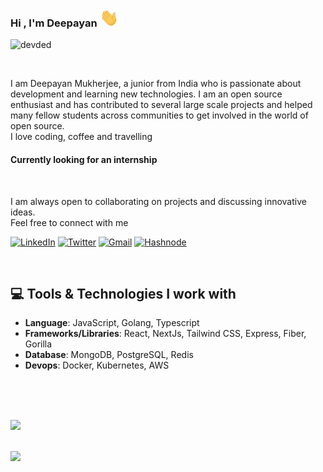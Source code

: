 ### Hi , I'm Deepayan <img src="https://raw.githubusercontent.com/ABSphreak/ABSphreak/master/gifs/Hi.gif" width="30"></h2>
<p align="left"> <img src="https://komarev.com/ghpvc/?username=Ciggzy1312" alt="devded" /></p>

<br>

I am Deepayan Mukherjee, a junior from India who is passionate about development and learning new technologies. I am an open source enthusiast and has contributed to several large scale projects and helped many fellow students across communities to get involved in the world of open source. 
<br>
I love coding, coffee and travelling

#### Currently looking for an internship

<br>

I am always open to collaborating on projects and discussing innovative ideas.
<br>
Feel free to connect with me 
<br>

[![LinkedIn](https://img.shields.io/badge/linkedin-%230077B5.svg?style=for-the-badge&logo=linkedin&logoColor=white)](https://www.linkedin.com/in/deepayan-mukherjee-a7ba821ab/)
[![Twitter](https://img.shields.io/badge/-twitter_-%231DA1F2.svg?style=for-the-badge&logo=Twitter&logoColor=white)](https://twitter.com/Ciggzy_)
[![Gmail](https://img.shields.io/badge/-gmail-D14836?style=for-the-badge&logo=gmail&logoColor=white)](mailto:deepayanmukherjee1312@gmail.com)
[![Hashnode](https://img.shields.io/badge/hashnode-2962FF?style=for-the-badge&logo=hashnode&logoColor=white)](https://hashnode.com/@Ciggzy)

<br>

## :computer: Tools & Technologies I work with
* **Language**: JavaScript, Golang, Typescript
* **Frameworks/Libraries**: React, NextJs, Tailwind CSS, Express, Fiber, Gorilla
* **Database**: MongoDB, PostgreSQL, Redis
* **Devops**: Docker, Kubernetes, AWS


<br>
<br>
<br>


<p align="left"><img src="https://github-readme-stats.vercel.app/api?username=Ciggzy1312&hide=stars&count_private=true&show_icons=true&theme=tokyonight)](https://github.com/anuraghazra/github-readme-stats" /></p>
<br>
<img src="https://github-readme-stats.vercel.app/api/top-langs/?username=Ciggzy1312&layout=compact" />
<!--
**Ciggzy1312/Ciggzy1312** is a ✨ _special_ ✨ repository because its `README.md` (this file) appears on your GitHub profile.

Here are some ideas to get you started:

- 🔭 I’m currently working on ...
- 🌱 I’m currently learning ...
- 👯 I’m looking to collaborate on ...
- 🤔 I’m looking for help with ...
- 💬 Ask me about ...
- 📫 How to reach me: ...
- 😄 Pronouns: ...
- ⚡ Fun fact: ...
-->
